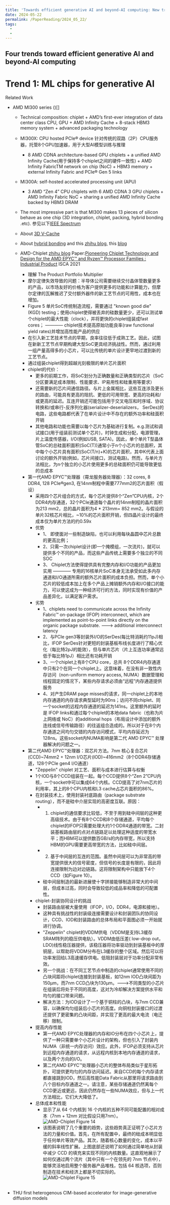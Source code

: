 ```yaml
---
title: 'Towards efficient generative AI and beyond-AI computing: New trends on ISSCC 2024 machine learning accelerators'
date: 2024-05-22
permalink: /PaperReading/2024_05_22/
tags:
  - 
  - 
---
```


## Four trends toward efficient generative AI and beyond-AI computing

# Trend 1: ML chips for generative AI
Related Work
* AMD MI300 series ()[]</br>
  * Technical composition: chiplet + AMD’s first-ever integration of data center class CPU, GPU + AMD Infinity Cache + 8-stack HBM3 memory system + advanced packaging technology
  
  * MI300X: CPU hosted PCIe® device
  针对传统的双路（2P）CPU服务器，托管8个GPU加速器，用于大型AI模型训练与推理
    * 8 AMD CDNA architecture-based GPU chiplets + a unified AMD Infinity Cache(用于保持多个chiplet之间的硬件一致性) + AMD Infinity FabricTM network on chip (NoC) + HBM3 memory + external Infinity Fabric and PCIe® Gen 5 links
  

  * MI300A: self-hosted accelerated processing unit (APU)
    * 3 AMD “Zen 4” CPU chiplets with 6 AMD CDNA 3 GPU chiplets + AMD Infinity Fabric NoC + sharing a unified AMD Infinity Cache backed by HBM3 DRAM
  * The most impressive part is that MI300 makes 13 pieces of silicon behave as one chip (3D integration, chiplet, packing, hybrid bonding .etc). 参见以下[IEEE Spectrum](https://spectrum.ieee.org/amd-mi300)
  * About [3D V-Cache](https://ieeexplore.ieee.org/document/9731565)
  * About [hybrid bonding](https://www.sciencedirect.com/science/article/pii/S0026271424000520) and this [zhihu blog](https://zhuanlan.zhihu.com/p/656053590), this [blog](https://www.ab-sm.com/a/22679)
  * AMD-Chiplet  [zhihu blog](https://zhuanlan.zhihu.com/p/658391280)
  Paper:[Pioneering Chiplet Technology and Design for the AMD EPYC™ and Ryzen™ Processor Families : Industrial Product](https://ieeexplore.ieee.org/document/9499852) ISCA 2021
    * 理解 The Product Portfolio Multiplier
    * 摩尔定律失效导致的问题：半导体公司需要继续交付晶体管数量更多的产品，以市场友好的价格为客户提供更多的功能和计算能力，但摩尔定律的瓦解推迟了交付额外器件的新工艺节点的可用性，成本也在增加。
    * Figure 5 单片SoC传统制造流程，需要通过 "known good die" (KGD) testing；使用chiplet使得被丢弃的硅数量更少，还可以测试单个chiplet的最大性能（clock），并将更快的chiplet组装成fast cores； ———— chiplet技术提高原始功能良率(raw functional yield rates)并增加高性能产品的供应
    * 在引入新工艺技术节点的早期，良率往往低于成熟工艺。因此，试图在新新工艺节点早期构建大型SoC更具经济挑战性。然而，通过利用一组产量高得多的小芯片，可以比传统的单片设计更早地过渡到新的工艺节点。
    * 通过组装chiplet得到超越光刻极限的单片芯片面积
    * chiplet的代价：
      * 更多的前期工作，将SoC划分为正确数量和正确类型的芯片（SoC分区要满足成本限制、性能要求、IP易用性和硅重用等要求）
      * 还需要新的芯片间通信路径。与片上金属相比，这些互连涉及更长的路由，可能具有更高的阻抗、更低的可用带宽、更高的功耗和/或更高的延迟。互连开销还可能包括用于交叉电压和时序域、协议转换和/或串行-反序列化器(serializer-deserializers， SerDes)的电路，这些电路都代表了在单片设计中不存在的额外功率和硅面积开销
      * 其他电路和功能也需要以每个芯片为基础进行复制。e.g.测试和调试接口(用于组装前测试单个芯片)，时钟生成和分配，电源管理，片上温度传感器，I/O(例如USB, SATA)。因此，单个单片T型晶体管SoC的总硅面积面积(SoC(T))通常小于n个小芯片的总面积，其中每个小芯片具有面积(SoC(T/n)+K)的芯片面积，其中K代表上面讨论的额外开销(例如，芯片间接口，测试电路)。然而，与单片方法相比，为n个独立的小芯片使用更多的总硅面积仍可能导致更低的总成本
    * 第一代AMD EPYC™处理器（霄龙服务器处理器）：32 cores, 8 DDR4, 128 PCIe®gen3, 在14nm制程中需要777mm2的芯片面积（假设）
      * 采用四个芯片组合的方式，每个芯片提供8个“Zen”CPU内核，2个DDR4内存通道，32个PCIe通道每个晶片的14nm制程的晶片面积为213 mm2，总的晶片面积为4 * 213mm= 852 mm2。与假设的单片32核芯片相比，~10%的芯片面积开销，但四晶片设计的最终成本仅为单片方法的约0.59x
      * 优势
        * 1、 即使面对一些制造缺陷，也可以利用每块晶圆中芯片总数的更高比例；
        * 2、只需一次chiplet设计(即一个掩模组，一次流片)，就可以提供多个不同的产品，而这些产品传统上需要多个独立的不同SOC
        * 3、 Chiplet方法使得提供具有完整内存和I/O功能的产品更加实用 ———— 专用的16核单片SoC本身无法承受如此多内存通道和I/O通道所需的额外芯片面积的成本负担。然而，单个小芯片的较低成本加上在多个产品上摊销额外内存和I/O接口的能力，可以使这成为一种经济可行的方法，同时实现有价值的产品差异化，以满足客户需求。
      * 劣势
        * 1、chiplets need to communicate across the Infinity Fabric™ on-package (IFOP) interconnect, which are implemented as point-to-point links directly on the organic package substrate. --->  additional interconnect latency
        * 2、与PCIe gen3等封装外I/O的SerDes(每比特消耗约11pJ)相比，IFOP SerDes针对更短的封装基板布线长度进行了精心优化（每比特2pJ的能效），但与单片芯片（片上互连功率通常远低于每比特1pJ）相比还有功耗开销
        * 3、一个chiplet上有8个CPU core，总共 8个DDR4内存通道中只有2个在同一个chiplet上。这意味着，在没有非一致性内存访问（non-uniform memory access, NUMA）数据管理和线程固定的情况下，某些内存请求必须由“远程”内存通道提供服务
        * 4、对产生DRAM page misses的请求，同一chiplet上的本地内存通道的内存请求典型延时为90ns；访问不同chiplet、同一个socket的远程内存通道的延迟为141ns。这里额外的延时是 IFOP links和通过每个chiplet的本地data fabric（也称为片上网络或 NoC）的additional hops（布局设计中添加的额外连线或信号传输路径）的往返组合造成的。所以对于在8个内存通道之间均匀交错的内存访问模式，平均内存延迟为128ns。这些socket内NUMA影响是第二代 AMD EPYC™ 处理器解决的问题之一。
    * 第二代AMD EPYC™处理器：双芯片方法。7nm 核心复合芯片(CCD)~74mm2 + 12nm I/O芯片(IOD)~416mm2（8个DDR4存储通道，128个PCIe gen4 I/O通道）
      * "Zeppelin" chiplet 对工艺、面积与成本进行估算与权衡
      * 1个IOD与8个CCD组装在一起。每个CCD提供8个“Zen 2”CPU内核，一个socket中可以集成64个内核。CCD提高了对7nm芯片的利用率，其上的8个CPU内核和L3 cache占芯片面积的86%。
      * 在封装技术上，使用封装衬底路由（package substrate routing），而不是硅中介层实现的高密度互联。原因：
        * 1. chiplet的通信要求比较低，不至于用到硅中间层的这种更高级技术。由于有8个CCD和8个存储通道，平均每个chiplet的IFOP只需要处理大约1个DDR4通道的带宽。二封装基板路由层的点对点链路足以处理这种适度的带宽水平；而HBM可以提供数百GB/s的内存带宽，所以支持HBM的GPU需要更高带宽的方法，比如硅中间层。
        * 2. 基于中间层的互连的范围。虽然中间层可以为非常高的带宽提供很大的信号密度，但信号的长度是有限的，因此将连接限制为边对边链路。这将限制架构中只能放下4个CCD（如Figure 10）。
        * 硅中间层制造的最新进展使十字拼接能够制造非常大的中间层，但成本过高，同时会导致较低的成品率和降低的可配置性。
      * chiplet-封装协同设计的挑战
        * 封装路由层被大量使用（IFOP，I/O，DDR4，电源和接地）。
        * 这种具有挑战性的封装级连接需要设计和封装团队的协同设计，CCD、IOD和封装路由的总体布局和平面图必须一开始就进行协调。
        * "Zeppelin" chiplet的VDDM供电（VDDM是支持L3缓存SRAM阵列的稳压供电轨）。VDDM由低压差( low-drop out，LDO)线性稳压器提供，该稳压器将功率驱动到封装基板中的厚铜层，以帮助将VDDM分布在L3缓存的整个区域。然后可以将功率发回给L3高速缓存供电。低阻封装层对于功率分配非常有效。
        * 另一个挑战：在不同工艺节点中制造的chiplet通常使用不同的凸块间距将chiplet连接到封装基板，如12nm IOD凸块间距为150μm，而7nm CCD凸块为130μm。--->不同类型的小芯片在组装后将处于不同的高度，这对为冷却解决方案提供水平和均匀的接口带来问题。
        * 解决方法：为IOD设计了一个基于铜柱的凸块，与7nm CCD兼容，以确保均匀组装后小芯片的高度。向铜柱封装接口的过渡还提供了更密集的凸块间距，并实现了更高的最大电流（电迁移）限制。
      * 提高内存性能
        * 第一代AMD EPYC处理器的内存和IO分布在四个小芯片上，提供了一种只需要单个小芯片设计的架构，但也引入了封装内NUMA（非统一内存访问）效应。此外，IFOP必须支持从芯片到远程内存通道的请求，从远程内核到本地内存通道的请求，以及两个方向的I/O。
        * 第二代AMD EPYC™处理器小芯片的整体布局类似于星形拓扑，可提供更均匀的内存访问延迟。来自CCD的每个内存请求都直接跳到IOD，然后高性能Data Fabric从那里将请求路由到八个目标内存通道之一。请注意，某些存储通道仍然离每个CCD更近或更远，因此仍然存在一些NUMA效应，但与上一代方法相比，它们大大降低了。
      * 总体成本和性能
        * 显示了从 64 个内核到 16 个内核的五种不同可能配置的相对成本（7nm + 12nm 对比假设只用7nm）。
![AMD-Chiplet Figure 14](http://starnyliu.github.io/_PaperReading/images/AMD-Chiplet_Figure_14.gif)
        * 该图表说明了几个重要的趋势，这些趋势真正证明了小芯片方法的力量和价值。首先，在所有配置中，最终的硅成本明显低于任何单片等效产品。其次，随着核心数量的变化，成本以平缓的斜率线性扩展。上图底部还说明了如何通过简单地从封装中减少 CCD 的填充来实现不同的内核数量。这直观地展示了如何仅通过两个流片（其中只有一个在领先的 7nm 节点中），能够灵活地启用整个服务器产品堆栈，包括 64 核选项，否则制造在技术和经济上都是不切实际的。
![AMD-Chiplet Figure 15](http://starnyliu.github.io/_PaperReading/images/AMD-Chiplet_Figure_14.gif)
  

  </br>
* THU first heterogenous CIM-based accelerator for image-generative diffusion models